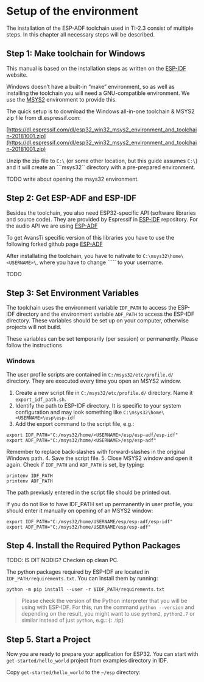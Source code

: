 # Setup of the environment

The installation of the ESP-ADF toolchain used in TI-2.3 consist of multiple steps. In this chapter all necessary steps will be described.

## Step 1: Make toolchain for Windows

This manual is based on the installation steps as written on the [ESP-IDF](https://docs.espressif.com/projects/esp-idf/en/latest/get-started/windows-setup.html) website.

Windows doesn’t have a built-in “make” environment, so as well as installing the toolchain you will need a GNU-compatible environment. We use the [MSYS2](https://msys2.github.io/) environment to provide this.

The quick setup is to download the Windows all-in-one toolchain & MSYS2 zip file from dl.espressif.com:

[https://dl.espressif.com/dl/esp32_win32_msys2_environment_and_toolchain-20181001.zip](https://dl.espressif.com/dl/esp32_win32_msys2_environment_and_toolchain-20181001.zip)

Unzip the zip file to ```C:\``` (or some other location, but this guide assumes ```C:\```) and it will create an ```msys32`` directory with a pre-prepared environment.

TODO write about opening the msys32 environment.

## Step 2: Get ESP-ADF and ESP-IDF

Besides the toolchain, you also need ESP32-specific API (software libraries and source code). They are provided by Espressif in [ESP-IDF](https://github.com/espressif/esp-idf) repository. For the audio API we are using [ESP-ADF](https://github.com/espressif/esp-adf)

To get AvansTi specific version of this libraries you have to use the following forked github page [ESP-ADF](https://github.com/AvansTi/esp-adf)

After installating the toolchain, you have to nativate to ```C:\msys32\home\<USERNAME>\```, where you have to change ```<USERNAME>`` to your username.

TODO

## Step 3: Set Environment Variables

The toolchain uses the environment variable ```IDF_PATH``` to access the ESP-IDF directory and the environment variable ```ADF_PATH``` to access the ESP-IDF directory. These variables should be set up on your computer, otherwise projects will not build.

These variables can be set temporarily (per session) or permanently. Please follow the instructions

### Windows

The user profile scripts are contained in ```C:/msys32/etc/profile.d/``` directory. They are executed every time you open an MSYS2 window.

1. Create a new script file in ```C:/msys32/etc/profile.d/``` directory. Name it ```export_idf_path.sh```.
2. Identify the path to ESP-IDF directory. It is specific to your system configuration and may look something like ```C:\msys32\home\<USERNAME>\esp\esp-idf```
3. Add the export command to the script file, e.g.:
```output
export IDF_PATH="C:/msys32/home/<USERNAME>/esp/esp-adf/esp-idf"
export ADF_PATH="C:/msys32/home/<USERNAME>/esp/esp-adf"
```
Remember to replace back-slashes with forward-slashes in the original Windows path.
4. Save the script file.
5. Close MSYS2 window and open it again. Check if ```IDF_PATH``` and ```ADF_PATH``` is set, by typing:

```output
printenv IDF_PATH
printenv ADF_PATH
```

The path previusly entered in the script file should be printed out.

If you do not like to have IDF_PATH set up permanently in user profile, you should enter it manually on opening of an MSYS2 window:

```output
export IDF_PATH="C:/msys32/home/USERNAME/esp/esp-adf/esp-idf"
export ADF_PATH="C:/msys32/home/USERNAME/esp/esp-adf"
```

## Step 4. Install the Required Python Packages

TODO: IS DIT NODIG? Checken op clean PC.

The python packages required by ESP-IDF are located in ```IDF_PATH/requirements.txt```. You can install them by running:

```output
python -m pip install --user -r $IDF_PATH/requirements.txt
```

>Please check the version of the Python interpreter that you will be using with ESP-IDF. For this, run the command ```python --version``` and depending on the result, you might want to use `python2`, `python2.7` or similar instead of just `python`, e.g.:
{: .tip}




## Step 5. Start a Project

Now you are ready to prepare your application for ESP32. You can start with `get-started/hello_world` project from examples directory in IDF.

Copy `get-started/hello_world` to the `~/esp` directory:

